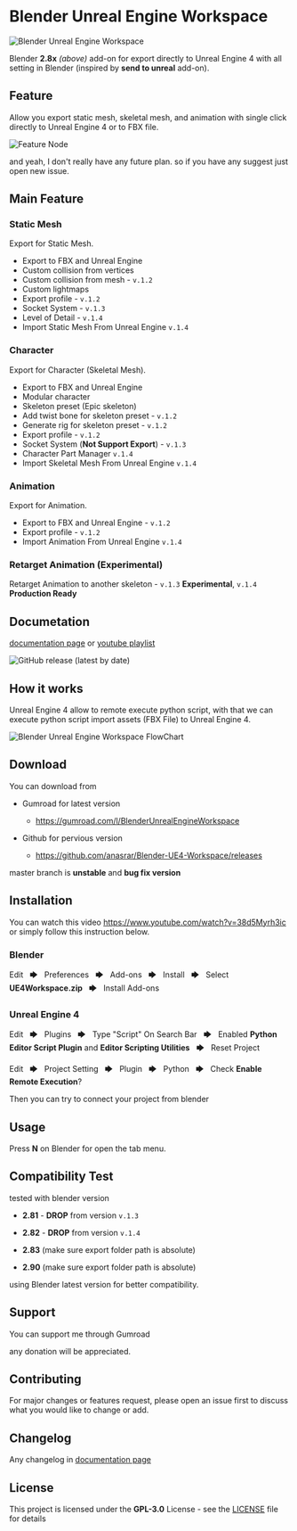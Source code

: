 # Blender Unreal Engine Workspace

![Blender Unreal Engine Workspace](https://anasrar.github.io/Blender-UE4-Workspace/img/blender-unreal-engine-4-workspace-banner.png)

Blender **2.8x** *(above)* add-on for export directly to Unreal Engine 4 with all setting in Blender (inspired by **send to unreal** add-on).

## Feature

Allow you export static mesh, skeletal mesh, and animation with single click directly to Unreal Engine 4 or to FBX file.

![Feature Node](https://anasrar.github.io/Blender-UE4-Workspace/img/feature-node.png "Feature Node")

and yeah, I don't really have any future plan. so if you have any suggest just open new issue.

## Main Feature

### Static Mesh

Export for Static Mesh.

- Export to FBX and Unreal Engine
- Custom collision from vertices
- Custom collision from mesh - ```v.1.2```
- Custom lightmaps
- Export profile - ```v.1.2```
- Socket System - ```v.1.3```
- Level of Detail - ```v.1.4```
- Import Static Mesh From Unreal Engine ```v.1.4```

### Character

Export for Character (Skeletal Mesh).

- Export to FBX and Unreal Engine  
- Modular character
- Skeleton preset (Epic skeleton)
- Add twist bone for skeleton preset - ```v.1.2```
- Generate rig for skeleton preset - ```v.1.2```
- Export profile - ```v.1.2```
- Socket System (**Not Support Export**) - ```v.1.3```
- Character Part Manager ```v.1.4```
- Import Skeletal Mesh From Unreal Engine ```v.1.4```

### Animation

Export for Animation.

- Export to FBX and Unreal Engine - ```v.1.2```  
- Export profile - ```v.1.2```
- Import Animation From Unreal Engine ```v.1.4```

### Retarget Animation (Experimental)

Retarget Animation to another skeleton - ```v.1.3``` **Experimental**, ```v.1.4``` **Production Ready**

## Documetation

[documentation page](https://anasrar.github.io/Blender-UE4-Workspace/) or [youtube playlist](https://www.youtube.com/playlist?list=PLolnhUV-ZzXrXx1gJunoknuni8klsy0wH)

![GitHub release (latest by date)](https://img.shields.io/github/v/release/anasrar/Blender-UE4-Workspace?style=flat-square)

## How it works

Unreal Engine 4 allow to remote execute python script, with that we can execute python script import assets (FBX File) to Unreal Engine 4.

![Blender Unreal Engine Workspace FlowChart](https://anasrar.github.io/Blender-UE4-Workspace/img/flowchart.png "Flowchart")

## Download

You can download from

- Gumroad for latest version
  - https://gumroad.com/l/BlenderUnrealEngineWorkspace

- Github for pervious version
  - https://github.com/anasrar/Blender-UE4-Workspace/releases

master branch is **unstable** and **bug fix version**

## Installation

You can watch this video https://www.youtube.com/watch?v=38d5Myrh3ic or simply follow this instruction below.

### Blender

Edit &nbsp; 🡆 &nbsp; Preferences &nbsp; 🡆 &nbsp; Add-ons &nbsp; 🡆 &nbsp; Install &nbsp; 🡆 &nbsp; Select **UE4Workspace.zip** &nbsp; 🡆 &nbsp; Install Add-ons

### Unreal Engine 4

Edit &nbsp; 🡆 &nbsp; Plugins &nbsp; 🡆 &nbsp; Type "Script" On Search Bar &nbsp; 🡆 &nbsp; Enabled **Python Editor Script Plugin** and **Editor Scripting Utilities** &nbsp; 🡆 &nbsp; Reset Project

Edit &nbsp; 🡆 &nbsp; Project Setting &nbsp; 🡆 &nbsp; Plugin &nbsp; 🡆 &nbsp; Python &nbsp; 🡆 &nbsp; Check **Enable Remote Execution**?

Then you can try to connect your project from blender

## Usage

Press **N** on Blender for open the tab menu.

## Compatibility Test

tested with blender version

* **2.81** - **DROP** from version `v.1.3`

* **2.82** - **DROP** from version `v.1.4`

* **2.83** (make sure export folder path is absolute)

* **2.90** (make sure export folder path is absolute)

using Blender latest version for better compatibility.

## Support

You can support me through Gumroad

any donation will be appreciated.

## Contributing

For major changes or features request, please open an issue first to discuss what you would like to change or add.

## Changelog

Any changelog in [documentation page](https://anasrar.github.io/Blender-UE4-Workspace/changelog/) 

## License

This project is licensed under the **GPL-3.0** License - see the [LICENSE](LICENSE) file for details